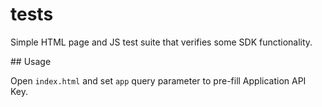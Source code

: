 # tests

Simple HTML page and JS test suite that verifies some SDK functionality. 


## Usage

Open `index.html` and set `app` query parameter to pre-fill Application API Key.
